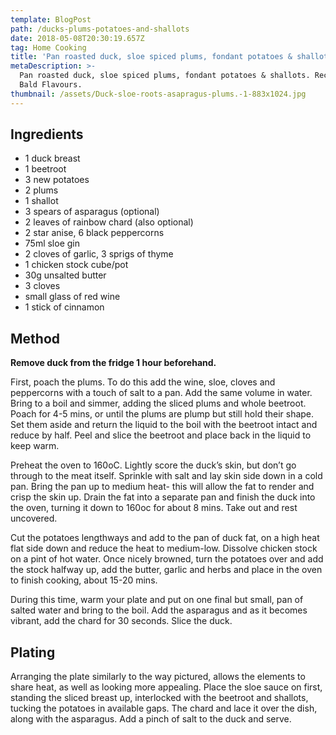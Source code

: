 ```yaml
---
template: BlogPost
path: /ducks-plums-potatoes-and-shallots
date: 2018-05-08T20:30:19.657Z
tag: Home Cooking
title: 'Pan roasted duck, sloe spiced plums, fondant potatoes & shallots'
metaDescription: >-
  Pan roasted duck, sloe spiced plums, fondant potatoes & shallots. Recipe by
  Bald Flavours.
thumbnail: /assets/Duck-sloe-roots-asapragus-plums.-1-883x1024.jpg
---
```

## Ingredients

* 1 duck breast
* 1 beetroot
* 3 new potatoes
* 2 plums
* 1 shallot
* 3 spears of asparagus (optional)
* 2 leaves of rainbow chard (also optional)
* 2 star anise, 6 black peppercorns
* 75ml sloe gin
* 2 cloves of garlic, 3 sprigs of thyme
* 1 chicken stock cube/pot
* 30g unsalted butter
* 3 cloves
* small glass of red wine
* 1 stick of cinnamon

## **Method**

**Remove duck from the fridge 1 hour beforehand.**

First, poach the plums. To do this add the wine, sloe, cloves and peppercorns with a touch of salt to a pan. Add the same volume in water. Bring to a boil and simmer, adding the sliced plums and whole beetroot. Poach for 4-5 mins, or until the plums are plump but still hold their shape. Set them aside and return the liquid to the boil with the beetroot intact and reduce by half. Peel and slice the beetroot and place back in the liquid to keep warm.

Preheat the oven to 160oC. Lightly score the duck’s skin, but don’t go through to the meat itself. Sprinkle with salt and lay skin side down in a cold pan. Bring the pan up to medium heat- this will allow the fat to render and crisp the skin up. Drain the fat into a separate pan and finish the duck into the oven, turning it down to 160oc for about 8 mins. Take out and rest uncovered.

Cut the potatoes lengthways and add to the pan of duck fat, on a high heat flat side down and reduce the heat to medium-low. Dissolve chicken stock on a pint of hot water. Once nicely browned, turn the potatoes over and add the stock halfway up, add the butter, garlic and herbs and place in the oven to finish cooking, about 15-20 mins.

During this time, warm your plate and put on one final but small, pan of salted water and bring to the boil. Add the asparagus and as it becomes vibrant, add the chard for 30 seconds. Slice the duck.

## **Plating**

Arranging the plate similarly to the way pictured, allows the elements to share heat, as well as looking more appealing. Place the sloe sauce on first, standing the sliced breast up, interlocked with the beetroot and shallots, tucking the potatoes in available gaps. The chard and lace it over the dish, along with the asparagus. Add a pinch of salt to the duck and serve.
